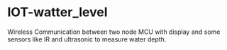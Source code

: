 # IOT-watter_level
Wireless Communication between two node MCU with display and some sensors like IR and ultrasonic to measure water depth.
